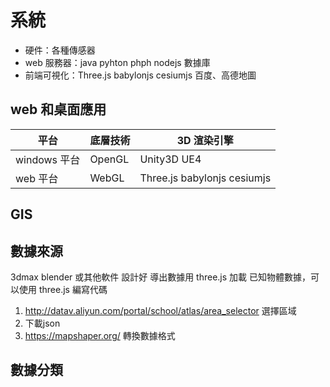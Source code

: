 # 系統

- 硬件：各種傳感器
- web 服務器：java pyhton phph nodejs 數據庫
- 前端可視化：Three.js babylonjs cesiumjs 百度、高德地圖

## web 和桌面應用

| 平台         | 底層技術  | 3D 渲染引擎             |
| -------      |  ------- | --------------------  |
| windows 平台 | OpenGL    | Unity3D UE4            |
| web 平台     |  WebGL    | Three.js babylonjs cesiumjs |

## GIS

## 數據來源

3dmax blender 或其他軟件 設計好 導出數據用 three.js 加載
已知物體數據，可以使用 three.js 編寫代碼

1. http://datav.aliyun.com/portal/school/atlas/area_selector 選擇區域
2. 下載json 
3. https://mapshaper.org/ 轉換數據格式


## 數據分類
